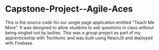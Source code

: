 # Capstone-Project--Agile-Aces
This is the source code for our single page application entitled "Teach Me More".  It was designed to allow students to ask questions in class without being singled out by bullies.   This was a group project as part of my apprenticeship with Techtonic and was built using ReactJS and deployed with Firebase.
